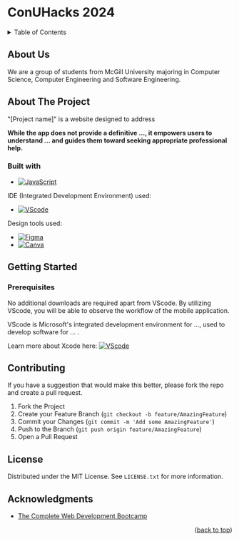 <a name="readme-top"></a>
# ConUHacks 2024

<!-- TABLE OF CONTENTS -->
<details>
  <summary>Table of Contents</summary>
  <ol>
    <li><a href="#about-us">About Us</a></li>
    <li>
      <a href="#about-the-project">About The Project</a>
      <ul>
        <li><a href="#built-with">Built With</a></li>
      </ul>
    </li>
    <li>
      <a href="#getting-started">Getting Started</a>
      <ul>
        <li><a href="#prerequisites">Prerequisites</a></li>
      </ul>
    </li>
    <li><a href="#contributing">Contributing</a></li>
    <li><a href="#license">License</a></li>
    <li><a href="#acknowledgments">Acknowledgments</a></li>
  </ol>
</details>

<!-- ABOUT US -->
## About Us

We are a group of students from McGill University majoring in Computer Science, Computer Engineering and Software Engineering.

<!-- ABOUT THE PROJECT -->
## About The Project

"[Project name]" is a website designed to address 

**While the app does not provide a definitive ..., it empowers users to understand ... and guides them toward seeking appropriate professional help.**

### Built with

* [![JavaScript][Javascript.com]][Javascript-url]

IDE (Integrated Development Environment) used:

* [![VScode][VScode.com]][VScode-url]

Design tools used:

* [![Figma][Figma.com]][Figma-url]
* [![Canva][Canva.com]][Canva-url]

<!-- GETTING STARTED -->
## Getting Started

### Prerequisites

No additional downloads are required apart from VScode. By utilizing VScode, you will be able to observe the workflow of the mobile application.

VScode is Microsoft's integrated development environment for ..., used to develop software for ... .

Learn more about Xcode here:
[![VScode][VScode.com]][VScode-url]

<!-- CONTRIBUTING -->
## Contributing

If you have a suggestion that would make this better, please fork the repo and create a pull request. 

1. Fork the Project
2. Create your Feature Branch (`git checkout -b feature/AmazingFeature`)
3. Commit your Changes (`git commit -m 'Add some AmazingFeature'`)
4. Push to the Branch (`git push origin feature/AmazingFeature`)
5. Open a Pull Request

<!-- License -->
## License

Distributed under the MIT License. See `LICENSE.txt` for more information.

<!-- ACKNOWLEDGMENTS -->
## Acknowledgments

* [The Complete Web Development Bootcamp](https://studentsupport.udemy.com/course/the-complete-web-development-bootcamp/learn/lecture/38126452#overview)

<p align="right">(<a href="#readme-top">back to top</a>)</p>


<!-- MARKDOWN LINKS & IMAGES -->
<!-- https://www.markdownguide.org/basic-syntax/#reference-style-links -->
<!-- https://ileriayo.github.io/markdown-badges/ -->

[VScode.com]: https://img.shields.io/badge/Visual%20Studio%20Code-0078d7.svg?style=for-the-badge&logo=visual-studio-code&logoColor=white
[VScode-url]: hhttps://code.visualstudio.com/
[Javascript.com]: https://img.shields.io/badge/wiki.js-%231976D2.svg?style=for-the-badge&logo=wikidotjs&logoColor=white
[Javascript-url]: https://js.wiki/
[Figma.com]: https://img.shields.io/badge/figma-%23F24E1E.svg?style=for-the-badge&logo=figma&logoColor=white
[Figma-url]: https://www.figma.com/
[Canva.com]: https://img.shields.io/badge/Canva-%2300C4CC.svg?style=for-the-badge&logo=Canva&logoColor=white
[Canva-url]: https://www.canva.com/
